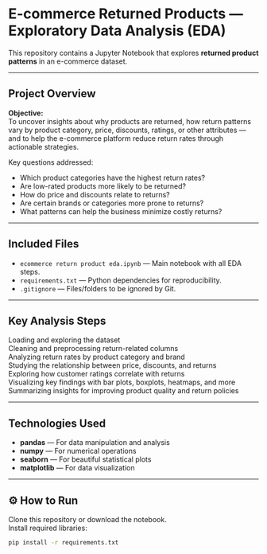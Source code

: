 #  E-commerce Returned Products — Exploratory Data Analysis (EDA)

This repository contains a Jupyter Notebook that explores **returned product patterns** in an e-commerce dataset.

---

##  **Project Overview**

**Objective:**  
To uncover insights about why products are returned, how return patterns vary by product category, price, discounts, ratings, or other attributes — and to help the e-commerce platform reduce return rates through actionable strategies.

Key questions addressed:
- Which product categories have the highest return rates?
- Are low-rated products more likely to be returned?
- How do price and discounts relate to returns?
- Are certain brands or categories more prone to returns?
- What patterns can help the business minimize costly returns?

---

##  **Included Files**

- `ecommerce return product eda.ipynb` — Main notebook with all EDA steps.
- `requirements.txt` — Python dependencies for reproducibility.
- `.gitignore` — Files/folders to be ignored by Git.

---

## **Key Analysis Steps**

 Loading and exploring the dataset  
 Cleaning and preprocessing return-related columns  
 Analyzing return rates by product category and brand  
 Studying the relationship between price, discounts, and returns  
 Exploring how customer ratings correlate with returns  
 Visualizing key findings with bar plots, boxplots, heatmaps, and more  
 Summarizing insights for improving product quality and return policies

---

##  **Technologies Used**

- **pandas** — For data manipulation and analysis  
- **numpy** — For numerical operations  
- **seaborn** — For beautiful statistical plots  
- **matplotlib** — For data visualization

---

## ⚙️ **How to Run**

 Clone this repository or download the notebook.  
 Install required libraries:
   ```bash
   pip install -r requirements.txt
